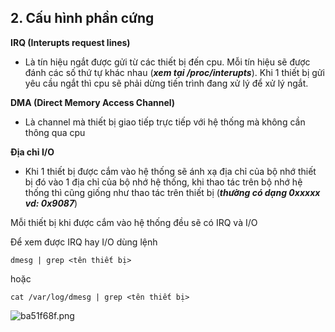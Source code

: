 ## 2. Cấu hình phần cứng

**IRQ (Interupts request lines)**

- Là tín hiệu ngắt được gửi từ các thiết bị đến cpu. Mỗi tín hiệu sẽ được đánh các số thứ tự khác nhau (***xem tại /proc/interupts***). Khi 1 thiết bị gửi yêu cầu ngắt thì cpu sẽ phải dừng tiến trình đang xử lý để xử lý ngắt.

**DMA (Direct Memory Access Channel)**

- Là channel mà thiết bị giao tiếp trực tiếp với hệ thống mà không cần thông qua cpu

**Địa chỉ I/O**

- Khi 1 thiết bị được cắm vào hệ thống sẽ ánh xạ địa chỉ của bộ nhớ thiết bị đó vào 1 địa chỉ của bộ nhớ hệ thống, khi thao tác trên bộ nhớ hệ thống thì cũng giống như thao tác trên thiết bị (***thường có dạng 0xxxxx vd: 0x9087***)

Mỗi thiết bị khi được cắm vào hệ thống đều sẽ có IRQ và I/O

Để xem được IRQ hay I/O dùng lệnh
```
dmesg | grep <tên thiết bị>
```
hoặc
```
cat /var/log/dmesg | grep <tên thiết bị>
```

![ba51f68f.png](:storage/1ecef769-1a2d-4ab1-964b-0861ea876a7d/ba51f68f.png)

